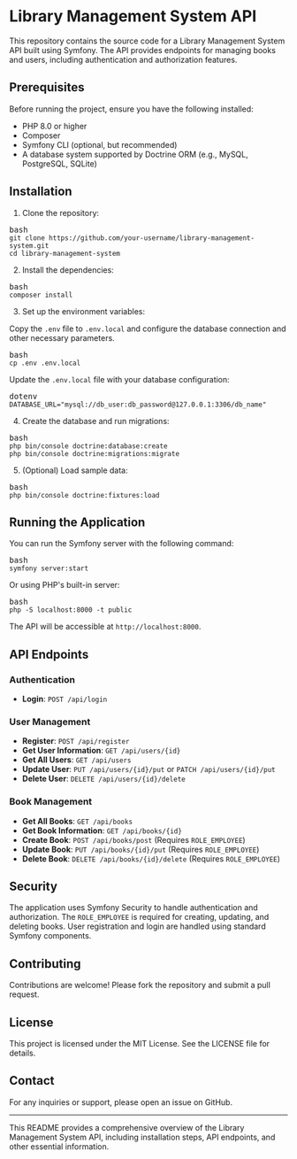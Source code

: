 <div class="markdown prose w-full break-words dark:prose-invert dark"><h1>Library Management System API</h1><p>This repository contains the source code for a Library Management System API built using Symfony. The API provides endpoints for managing books and users, including authentication and authorization features.</p><h2>Prerequisites</h2><p>Before running the project, ensure you have the following installed:</p><ul><li>PHP 8.0 or higher</li><li>Composer</li><li>Symfony CLI (optional, but recommended)</li><li>A database system supported by Doctrine ORM (e.g., MySQL, PostgreSQL, SQLite)</li></ul><h2>Installation</h2><ol><li>Clone the repository:</li></ol><pre><div class="dark bg-gray-950 rounded-md border-[0.5px] border-token-border-medium"><div class="flex items-center relative text-token-text-secondary bg-token-main-surface-secondary px-4 py-2 text-xs font-sans justify-between rounded-t-md"><span>bash</span><div class="flex items-center"><span class="" data-state="closed"></span></div></div><div class="overflow-y-auto p-4" dir="ltr"><code class="!whitespace-pre hljs language-bash">git <span class="hljs-built_in">clone</span> https://github.com/your-username/library-management-system.git
<span class="hljs-built_in">cd</span> library-management-system
</code></div></div></pre><ol start="2"><li>Install the dependencies:</li></ol><pre><div class="dark bg-gray-950 rounded-md border-[0.5px] border-token-border-medium"><div class="flex items-center relative text-token-text-secondary bg-token-main-surface-secondary px-4 py-2 text-xs font-sans justify-between rounded-t-md"><span>bash</span><div class="flex items-center"><span class="" data-state="closed"></span></div></div><div class="overflow-y-auto p-4" dir="ltr"><code class="!whitespace-pre hljs language-bash">composer install
</code></div></div></pre><ol start="3"><li>Set up the environment variables:</li></ol><p>Copy the <code>.env</code> file to <code>.env.local</code> and configure the database connection and other necessary parameters.</p><pre><div class="dark bg-gray-950 rounded-md border-[0.5px] border-token-border-medium"><div class="flex items-center relative text-token-text-secondary bg-token-main-surface-secondary px-4 py-2 text-xs font-sans justify-between rounded-t-md"><span>bash</span><div class="flex items-center"><span class="" data-state="closed"></span></div></div><div class="overflow-y-auto p-4" dir="ltr"><code class="!whitespace-pre hljs language-bash"><span class="hljs-built_in">cp</span> .<span class="hljs-built_in">env</span> .env.local
</code></div></div></pre><p>Update the <code>.env.local</code> file with your database configuration:</p><pre><div class="dark bg-gray-950 rounded-md border-[0.5px] border-token-border-medium"><div class="flex items-center relative text-token-text-secondary bg-token-main-surface-secondary px-4 py-2 text-xs font-sans justify-between rounded-t-md"><span>dotenv</span><div class="flex items-center"><span class="" data-state="closed"></span></div></div><div class="overflow-y-auto p-4" dir="ltr"><code class="!whitespace-pre hljs language-dotenv">DATABASE_URL="mysql://db_user:db_password@127.0.0.1:3306/db_name"
</code></div></div></pre><ol start="4"><li>Create the database and run migrations:</li></ol><pre><div class="dark bg-gray-950 rounded-md border-[0.5px] border-token-border-medium"><div class="flex items-center relative text-token-text-secondary bg-token-main-surface-secondary px-4 py-2 text-xs font-sans justify-between rounded-t-md"><span>bash</span><div class="flex items-center"><span class="" data-state="closed"></span></div></div><div class="overflow-y-auto p-4" dir="ltr"><code class="!whitespace-pre hljs language-bash">php bin/console doctrine:database:create
php bin/console doctrine:migrations:migrate
</code></div></div></pre><ol start="5"><li>(Optional) Load sample data:</li></ol><pre><div class="dark bg-gray-950 rounded-md border-[0.5px] border-token-border-medium"><div class="flex items-center relative text-token-text-secondary bg-token-main-surface-secondary px-4 py-2 text-xs font-sans justify-between rounded-t-md"><span>bash</span><div class="flex items-center"><span class="" data-state="closed"></span></div></div><div class="overflow-y-auto p-4" dir="ltr"><code class="!whitespace-pre hljs language-bash">php bin/console doctrine:fixtures:load
</code></div></div></pre><h2>Running the Application</h2><p>You can run the Symfony server with the following command:</p><pre><div class="dark bg-gray-950 rounded-md border-[0.5px] border-token-border-medium"><div class="flex items-center relative text-token-text-secondary bg-token-main-surface-secondary px-4 py-2 text-xs font-sans justify-between rounded-t-md"><span>bash</span><div class="flex items-center"><span class="" data-state="closed"></span></div></div><div class="overflow-y-auto p-4" dir="ltr"><code class="!whitespace-pre hljs language-bash">symfony server:start
</code></div></div></pre><p>Or using PHP's built-in server:</p><pre><div class="dark bg-gray-950 rounded-md border-[0.5px] border-token-border-medium"><div class="flex items-center relative text-token-text-secondary bg-token-main-surface-secondary px-4 py-2 text-xs font-sans justify-between rounded-t-md"><span>bash</span><div class="flex items-center"><span class="" data-state="closed"></span></div></div><div class="overflow-y-auto p-4" dir="ltr"><code class="!whitespace-pre hljs language-bash">php -S localhost:8000 -t public
</code></div></div></pre><p>The API will be accessible at <code>http://localhost:8000</code>.</p><h2>API Endpoints</h2><h3>Authentication</h3><ul><li><strong>Login</strong>: <code>POST /api/login</code></li></ul><h3>User Management</h3><ul><li><strong>Register</strong>: <code>POST /api/register</code></li><li><strong>Get User Information</strong>: <code>GET /api/users/{id}</code></li><li><strong>Get All Users</strong>: <code>GET /api/users</code></li><li><strong>Update User</strong>: <code>PUT /api/users/{id}/put</code> or <code>PATCH /api/users/{id}/put</code></li><li><strong>Delete User</strong>: <code>DELETE /api/users/{id}/delete</code></li></ul><h3>Book Management</h3><ul><li><strong>Get All Books</strong>: <code>GET /api/books</code></li><li><strong>Get Book Information</strong>: <code>GET /api/books/{id}</code></li><li><strong>Create Book</strong>: <code>POST /api/books/post</code> (Requires <code>ROLE_EMPLOYEE</code>)</li><li><strong>Update Book</strong>: <code>PUT /api/books/{id}/put</code> (Requires <code>ROLE_EMPLOYEE</code>)</li><li><strong>Delete Book</strong>: <code>DELETE /api/books/{id}/delete</code> (Requires <code>ROLE_EMPLOYEE</code>)</li></ul><h2>Security</h2><p>The application uses Symfony Security to handle authentication and authorization. The <code>ROLE_EMPLOYEE</code> is required for creating, updating, and deleting books. User registration and login are handled using standard Symfony components.</p><h2>Contributing</h2><p>Contributions are welcome! Please fork the repository and submit a pull request.</p><h2>License</h2><p>This project is licensed under the MIT License. See the <a rel="noreferrer">LICENSE</a> file for details.</p><h2>Contact</h2><p>For any inquiries or support, please open an issue on GitHub.</p><hr><p>This README provides a comprehensive overview of the Library Management System API, including installation steps, API endpoints, and other essential information.</p></div>
